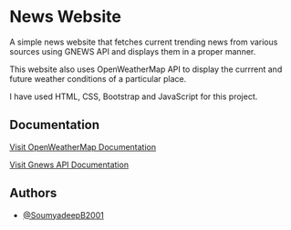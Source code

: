 
# News Website

A simple news website that fetches current trending news from various sources using GNEWS API and displays them in a proper manner.

This website also uses OpenWeatherMap API to display the currrent and future weather conditions of a particular place.

I have used HTML, CSS, Bootstrap and JavaScript for this project.


## Documentation

[Visit OpenWeatherMap Documentation](https://openweathermap.org/api)

[Visit Gnews API Documentation](https://gnews.io/docs/v4#introduction)



## Authors

- [@SoumyadeepB2001](https://github.com/SoumyadeepB2001)

